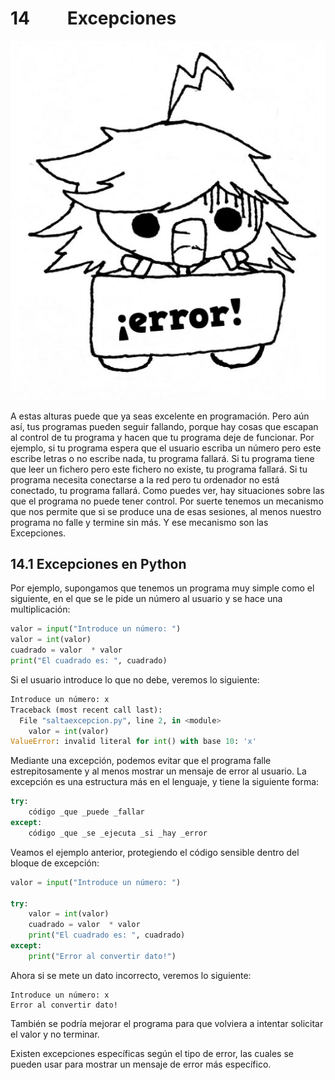 14         Excepciones
======================

![](e20514ca-a096-442d-8ee5-3f2997bc2ec72106301532469382130.020.jpeg)

A estas alturas puede que ya seas excelente en programación. Pero aún así, tus programas pueden seguir fallando, porque hay cosas que escapan al control de tu programa y hacen que tu programa deje de funcionar. Por ejemplo, si tu programa espera que el usuario escriba un número pero este escribe letras o no escribe nada, tu programa fallará. Si tu programa tiene que leer un fichero pero este fichero no existe, tu programa fallará. Si tu programa necesita conectarse a la red pero tu ordenador no está conectado, tu programa fallará. Como puedes ver, hay situaciones sobre las que el programa no puede tener control. Por suerte tenemos un mecanismo que nos permite que si se produce una de esas sesiones, al menos nuestro programa no falle y termine sin más. Y ese mecanismo son las Excepciones.

14.1 Excepciones en Python
--------------------------

Por ejemplo, supongamos que tenemos un programa muy simple como el siguiente, en el que se le pide un número al usuario y se hace una multiplicación:

```Python
valor = input("Introduce un número: ")
valor = int(valor)
cuadrado = valor  * valor
print("El cuadrado es: ", cuadrado)
```

Si el usuario introduce lo que no debe, veremos lo siguiente:

```Python
Introduce un número: x
Traceback (most recent call last):
  File "saltaexcepcion.py", line 2, in <module>
    valor = int(valor)
ValueError: invalid literal for int() with base 10: 'x'
```

Mediante una excepción, podemos evitar que el programa falle estrepitosamente y al menos mostrar un mensaje de error al usuario. La excepción es una estructura más en el lenguaje, y tiene la siguiente forma:

```Python
try:
    código _que _puede _fallar
except:
    código _que _se _ejecuta _si _hay _error
```

Veamos el ejemplo anterior, protegiendo el código sensible dentro del bloque de excepción:

```Python
valor = input("Introduce un número: ")

try:
    valor = int(valor)
    cuadrado = valor  * valor
    print("El cuadrado es: ", cuadrado)
except:
    print("Error al convertir dato!")
```

Ahora si se mete un dato incorrecto, veremos lo siguiente:

```console
Introduce un número: x
Error al convertir dato!
```

También se podría mejorar el programa para que volviera a intentar solicitar el valor y no terminar.

Existen excepciones específicas según el tipo de error, las cuales se pueden usar para mostrar un mensaje de error más específico.